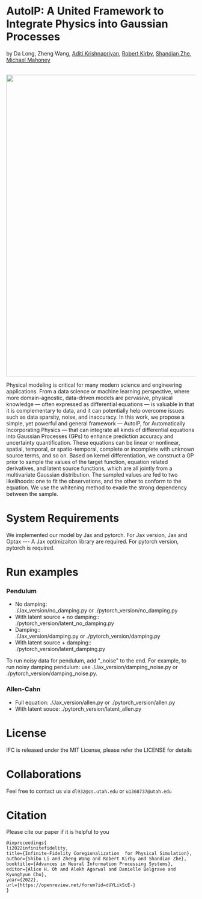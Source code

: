 # AutoIP: A United Framework to Integrate Physics into Gaussian Processes

by Da Long, Zheng Wang, [Aditi Krishnapriyan](https://a1k12.github.io/), [Robert Kirby](https://users.cs.utah.edu/~kirby/), [Shandian Zhe](https://users.cs.utah.edu/~zhe/), [Michael Mahoney](https://www.stat.berkeley.edu/~mmahoney/)

<p align="center">
    <br>
    <img src="https://github.com/longda98me/AutoIP-A-United-Framework-to-Integrate-Physics-into-Gaussian-Processes" width="800" />
    <br>
<p>



Physical modeling is critical for many modern science and engineering applications. From a data science or machine learning perspective, where more domain-agnostic, data-driven models are pervasive, physical knowledge — often expressed as differential equations — is valuable in that it is complementary to data, and it can potentially help overcome issues such as data sparsity, noise, and inaccuracy. In this work, we propose a simple, yet powerful and general framework — AutoIP, for Automatically Incorporating Physics — that can integrate all kinds of differential equations into Gaussian Processes (GPs) to enhance prediction accuracy and uncertainty quantification. These equations can be linear or nonlinear, spatial, temporal, or spatio-temporal, complete or incomplete with unknown source terms, and so on. Based on kernel differentiation, we construct a GP prior to sample the values of the target function, equation related derivatives, and latent source functions, which are all jointly from a multivariate Gaussian distribution. The sampled values are fed to two likelihoods: one to fit the observations, and the other to conform to the equation. We use the whitening method to evade the strong dependency between the sample.


# System Requirements

We implemented our model by Jax and pytorch. For Jax version, Jax and Optax --- A Jax optimizaiton library are required. For pytorch version, pytorch is required.

# Run examples

### Pendulum

* No damping:&nbsp;&nbsp;&nbsp;    
    ./Jax_version/no_damping.py or ./pytorch_version/no_damping.py
* With latent source + no damping::&nbsp;&nbsp;&nbsp;   
    ./pytorch_version/latent_no_damping.py
* Damping::&nbsp;&nbsp;&nbsp;   
    ./Jax_version/damping.py or ./pytorch_version/damping.py
* With latent source + damping::&nbsp;&nbsp;&nbsp;  
    ./pytorch_version/latent_damping.py

To run noisy data for pendulum, add "_noise" to the end. For example, to run noisy damping pendulum: use ./Jax_version/damping_noise.py or ./pytorch_version/damping_noise.py.

### Allen-Cahn

* Full equation:
    ./Jax_version/allen.py or ./pytorch_version/allen.py
* With latent souce:
    ./pytorch_version/latent_allen.py

# License

IFC is released under the MIT License, please refer the LICENSE for details

# Collaborations
Feel free to contact us via `dl932@cs.utah.edu` or `u1368737@utah.edu` 



# Citation
Please cite our paper if it is helpful to you

```
@inproceedings{
li2022infinitefidelity,
title={Infinite-Fidelity Coregionalization  for Physical Simulation},
author={Shibo Li and Zheng Wang and Robert Kirby and Shandian Zhe},
booktitle={Advances in Neural Information Processing Systems},
editor={Alice H. Oh and Alekh Agarwal and Danielle Belgrave and Kyunghyun Cho},
year={2022},
url={https://openreview.net/forum?id=dUYLikScE-}
}
```
